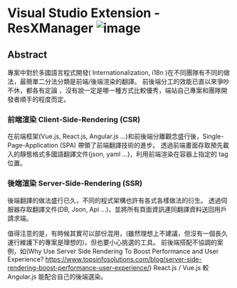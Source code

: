 # Visual Studio Extension - ResXManager ![image](https://tomenglert.gallerycdn.vsassets.io/extensions/tomenglert/resxmanager/1.53.4233.0/1620293971563/Microsoft.VisualStudio.Services.Icons.Default)

## Abstract

專案中對於多國語言程式開發( Internationalization, i18n )在不同團隊有不同的做法，最簡單二分法分類是前端/後端渲染的翻譯。
前後端分工的效能已直以來爭吵不休，都各有定論 ，沒有說一定是哪一種方式比較優秀，端站自己專案和團隊開發者順手的程度而定。

### 前端渲染 Client-Side-Rendering (CSR)
在前端框架(Vue.js, React.js, Angular.js ...)和前後端分離觀念盛行後，Single-Page-Application (SPA) 帶領了前端翻譯技術的進步。
透過前端畫面存取預先載入的靜態格式多國語翻譯文件(json, yaml ...)，利用前端渲染在容器上指定的 tag 位置。

### 後端渲染 Server-Side-Rendering (SSR)
後端翻譯的做法盛行已久，不同的程式架構也許有各式各樣做法的衍生。
透過伺服器存取翻譯文件(DB, Json, Api ...)，並將所有頁面資訊連同翻譯資料送回用戶請求端。

值得注意的是，有時候其實可以部份混用，(雖然理想上不建議，但沒有一個長久運行維護下的專案是理想的)，但也要小心挑選的工具。
前後端搭配不協調的案例，如(Why Use Server Side Rendering To Boost Performance and User Experience? https://www.topsinfosolutions.com/blog/server-side-rendering-boost-performance-user-experience/) React.js / Vue.js 較 Angular.js 能配合自己的後端選染。


